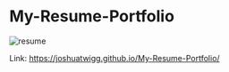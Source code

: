 # My-Resume-Portfolio

![resume](https://user-images.githubusercontent.com/105489684/222953088-8a2f6040-6201-4be3-9b5a-c1d072ab7234.png)

Link:  https://joshuatwigg.github.io/My-Resume-Portfolio/
